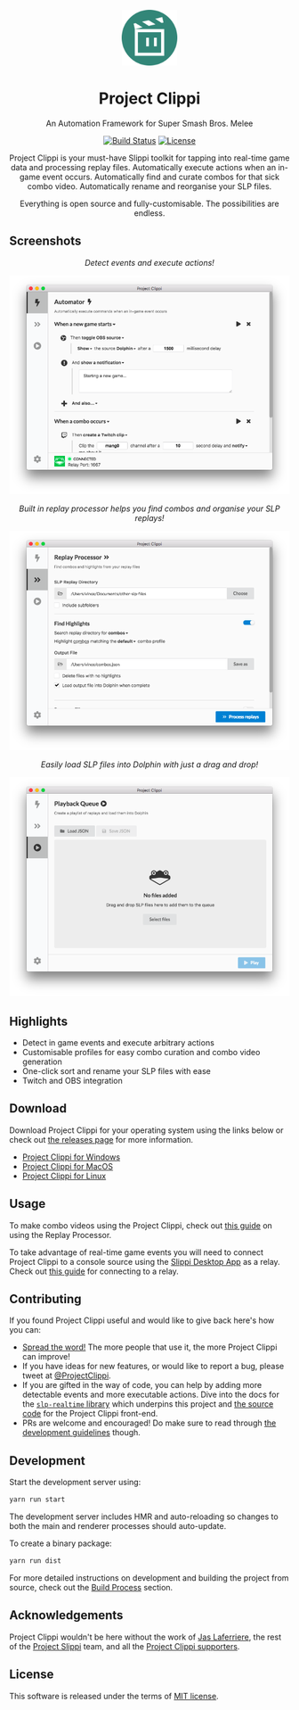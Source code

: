 <p align="center">
  <img src="build/icon.png" alt="Project Clippi Logo" width="100" height="100" />
</p>
<h1 align="center">Project Clippi</h1>

<div align="center">

An Automation Framework for Super Smash Bros. Melee

[![Build Status](https://github.com/vinceau/project-clippi/workflows/build/badge.svg)](https://github.com/vinceau/project-clippi/actions?workflow=build)
[![License](https://img.shields.io/badge/license-MIT-brightgreen)](https://github.com/vinceau/project-clippi/blob/master/LICENSE)

Project Clippi is your must-have Slippi toolkit for tapping into real-time game data and processing replay files. Automatically execute actions when an in-game event occurs. Automatically find and curate combos for that sick combo video. Automatically rename and reorganise your SLP files.

Everything is open source and fully-customisable. The possibilities are endless.

</div>

## Screenshots

<div align="center">

_Detect events and execute actions!_

![Project Clippi main screenshot](docs/images/1-automator.png)

_Built in replay processor helps you find combos and organise your SLP replays!_

![slp file processor screenshot](docs/images/2-processor.png)

_Easily load SLP files into Dolphin with just a drag and drop!_

![Project Clippi playback queue screenshot](docs/images/3-playback.png)

</div>

## Highlights

- Detect in game events and execute arbitrary actions
- Customisable profiles for easy combo curation and combo video generation
- One-click sort and rename your SLP files with ease
- Twitch and OBS integration

## Download

Download Project Clippi for your operating system using the links below or check out [the releases page](https://github.com/vinceau/project-clippi/releases) for more information.

- [Project Clippi for Windows](https://github.com/vinceau/project-clippi/releases/latest/download/Project-Clippi-Setup-1.5.0.exe)
- [Project Clippi for MacOS](https://github.com/vinceau/project-clippi/releases/latest/download/Project-Clippi-1.5.0.dmg)
- [Project Clippi for Linux](https://github.com/vinceau/project-clippi/releases/latest/download/Project-Clippi-1.5.0.AppImage)

## Usage

To make combo videos using the Project Clippi, check out [this guide](https://medium.com/@vinceau/how-to-make-combo-videos-using-project-clippi-6bf2758f546e) on using the Replay Processor.

To take advantage of real-time game events you will need to connect Project Clippi to a console source using the [Slippi Desktop App](https://slippi.gg/downloads) as a relay. Check out [this guide](docs/connect_to_relay/README.md) for connecting to a relay.

## Contributing

If you found Project Clippi useful and would like to give back here's how you can:

- [Spread the word!](https://twitter.com/intent/retweet?tweet_id=1215995909915336705) The more people that use it, the more Project Clippi can improve!
- If you have ideas for new features, or would like to report a bug, please tweet at [@ProjectClippi](https://twitter.com/ProjectClippi).
- If you are gifted in the way of code, you can help by adding more detectable events and more executable actions. Dive into the docs for the [`slp-realtime` library](https://github.com/vinceau/slp-realtime) which underpins this project and [the source code](https://github.com/vinceau/project-clippi) for the Project Clippi front-end.
- PRs are welcome and encouraged! Do make sure to read through [the development guidelines](CONTRIBUTING.md#development-guidelines) though.

## Development

Start the development server using:

```bash
yarn run start
```

The development server includes HMR and auto-reloading so changes to both the main and renderer processes should auto-update.

To create a binary package:

```bash
yarn run dist
```

For more detailed instructions on development and building the project from source, check out the [Build Process](CONTRIBUTING.md#build-process) section.

## Acknowledgements

Project Clippi wouldn't be here without the work of [Jas Laferriere](https://github.com/JLaferri), the rest of the [Project Slippi](https://github.com/project-slippi) team, and all the [Project Clippi supporters](SUPPORTERS.md).

## License

This software is released under the terms of [MIT license](LICENSE).
